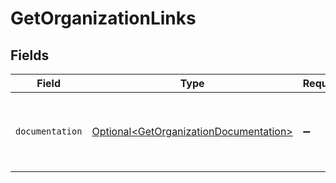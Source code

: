 # GetOrganizationLinks


## Fields

| Field                                                                                          | Type                                                                                           | Required                                                                                       | Description                                                                                    |
| ---------------------------------------------------------------------------------------------- | ---------------------------------------------------------------------------------------------- | ---------------------------------------------------------------------------------------------- | ---------------------------------------------------------------------------------------------- |
| `documentation`                                                                                | [Optional\<GetOrganizationDocumentation>](../../models/errors/GetOrganizationDocumentation.md) | :heavy_minus_sign:                                                                             | The URL to the generic Mollie API error handling guide.                                        |
